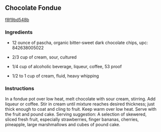 ## Chocolate Fondue

[f8f9bd548b](http://www.foodnetwork.com/recipes/chocolate-fondue-recipe0.html)

### Ingredients

 - 12 ounce of pascha, organic bitter-sweet dark chocolate chips, upc: 842638005022

 - 2/3 cup of cream, sour, cultured

 - 1/4 cup of alcoholic beverage, liqueur, coffee, 53 proof

 - 1/2 to 1 cup of cream, fluid, heavy whipping

### Instructions

In a fondue pot over low heat, melt chocolate with sour cream, stirring. Add liqueur or coffee. Stir in cream until mixture reaches desired thickness; just thick enough to coat and cling to fruit. Keep warm over low heat. Serve with the fruit and pound cake. Serving suggestion: A selection of skewered, sliced fresh fruit, especially strawberries, finger bananas, cherries, pineapple, large marshmallows and cubes of pound cake.